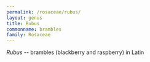 ```yaml
---
permalink: /rosaceae/rubus/
layout: genus
title: Rubus
commonname: brambles
family: Rosaceae
---
```


*Rubus* -- brambles (blackberry and raspberry) in Latin
